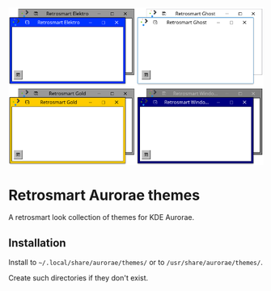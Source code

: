 ![preview](https://github.com/mdomlop/retrosmart-aurorae-themes/blob/master/preview.png "Retrosmart Aurorae themes")

Retrosmart Aurorae themes
=========================

A retrosmart look collection of themes for KDE Aurorae.


Installation
------------

Install to `~/.local/share/aurorae/themes/` or to `/usr/share/aurorae/themes/`.

Create such directories if they don't exist.

